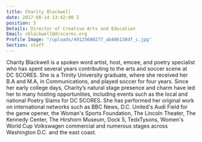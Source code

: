 ```yaml
---
title: Charity Blackwell
date: 2017-08-14 13:42:00 Z
position: 5
Details: Director of Creative Arts and Education
Email: cblackwell@dcscores.org
Profile Image: "/uploads/49125680277_ab406138df_c.jpg"
Section: staff
---
```


Charity Blackwell is a spoken word artist, host, emcee, and poetry specialist who has spent several years contributing to the arts and soccer scene at DC SCORES. She is a Trinity University graduate, where she received her B.A and M.A, in Communications, and played soccer for four years. Since her early college days, Charity’s natural stage presence and charm have led her to many hosting opportunities, including events such as the local and national Poetry Slams for DC SCORES. She has performed her original work on international networks such as BBC News, D.C. United's Audi Field for the game opener, the Woman's Sports Foundation, The Lincoln Theater, The Kennedy Center, The Hirshorn Museum, Dock 5, TedxTysons, Women's World Cup Volkswagen commercial and numerous stages across Washington D.C. and the east coast.